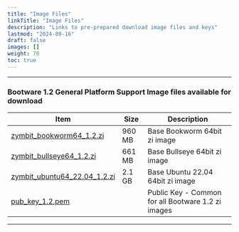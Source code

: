```yaml
---
title: "Image Files"
linkTitle: "Image Files" 
description: "Links to pre-prepared download image files and keys"
lastmod: "2024-09-16"
draft: false
images: []
weight: 70
toc: true
---
```


-----
### Bootware 1.2 General Platform Support Image files available for download

| Item | Size | Description | 
|------|------|--------------------------|
| [zymbit_bookworm64_1.2.zi](https://bootware.s3.amazonaws.com/1.2/zymbit_bookworm64_1.2.zi) | 960 MB | Base Bookworm 64bit zi image |
| [zymbit_bullseye64_1.2.zi](https://bootware.s3.amazonaws.com/1.2/zymbit_bullseye64_1.2.zi) | 661 MB | Base Bullseye 64bit zi image |
| [zymbit_ubuntu64_22.04_1.2.zi](https://bootware.s3.amazonaws.com/1.2/zymbit_ubuntu64_22.04_1.2.zi) | 2.1 GB | Base Ubuntu 22.04 64bit zi image |
| [pub_key_1.2.pem](https://bootware.s3.amazonaws.com/1.2/pub_key_1.2.pem) | | Public Key - Common for all Bootware 1.2 zi images |

-----


